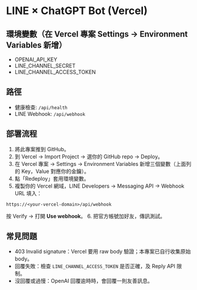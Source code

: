 # LINE × ChatGPT Bot (Vercel)

## 環境變數（在 Vercel 專案 Settings → Environment Variables 新增）
- OPENAI_API_KEY
- LINE_CHANNEL_SECRET
- LINE_CHANNEL_ACCESS_TOKEN

## 路徑
- 健康檢查: `/api/health`
- LINE Webhook: `/api/webhook`

## 部署流程
1. 將此專案推到 GitHub。
2. 到 Vercel → Import Project → 選你的 GitHub repo → Deploy。
3. 在 Vercel 專案 → Settings → Environment Variables 新增三個變數（上面列的 Key，Value 對應你的金鑰）。
4. 點「Redeploy」套用環境變數。
5. 複製你的 Vercel 網域，LINE Developers → Messaging API → Webhook URL 填入：

```
https://<your-vercel-domain>/api/webhook
```

按 Verify → 打開 **Use webhook**。
6. 把官方帳號加好友，傳訊測試。

## 常見問題
- 403 Invalid signature：Vercel 要用 raw body 驗證；本專案已自行收集原始 body。
- 回覆失敗：檢查 `LINE_CHANNEL_ACCESS_TOKEN` 是否正確，及 Reply API 限制。
- 沒回覆或過慢：OpenAI 回覆逾時時，會回覆一則友善訊息。
